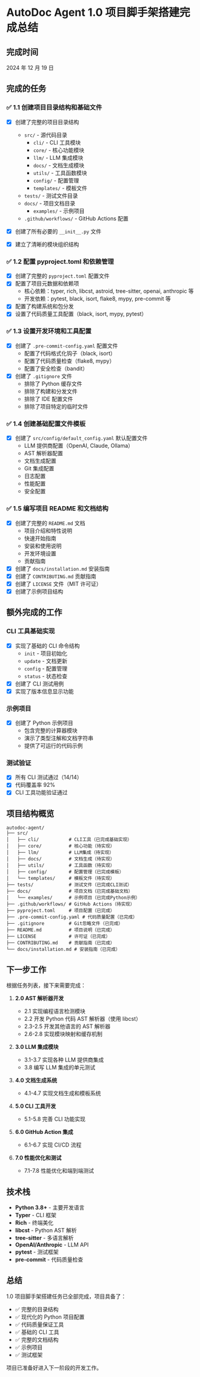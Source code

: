 # AutoDoc Agent 1.0 项目脚手架搭建完成总结

## 完成时间

2024 年 12 月 19 日

## 完成的任务

### ✅ 1.1 创建项目目录结构和基础文件

- [x] 创建了完整的项目目录结构

  - `src/` - 源代码目录
    - `cli/` - CLI 工具模块
    - `core/` - 核心功能模块
    - `llm/` - LLM 集成模块
    - `docs/` - 文档生成模块
    - `utils/` - 工具函数模块
    - `config/` - 配置管理
    - `templates/` - 模板文件
  - `tests/` - 测试文件目录
  - `docs/` - 项目文档目录
    - `examples/` - 示例项目
  - `.github/workflows/` - GitHub Actions 配置

- [x] 创建了所有必要的 `__init__.py` 文件
- [x] 建立了清晰的模块组织结构

### ✅ 1.2 配置 pyproject.toml 和依赖管理

- [x] 创建了完整的 `pyproject.toml` 配置文件
- [x] 配置了项目元数据和依赖项
  - 核心依赖：typer, rich, libcst, astroid, tree-sitter, openai, anthropic 等
  - 开发依赖：pytest, black, isort, flake8, mypy, pre-commit 等
- [x] 配置了构建系统和包分发
- [x] 设置了代码质量工具配置（black, isort, mypy, pytest）

### ✅ 1.3 设置开发环境和工具配置

- [x] 创建了 `.pre-commit-config.yaml` 配置文件
  - 配置了代码格式化钩子（black, isort）
  - 配置了代码质量检查（flake8, mypy）
  - 配置了安全检查（bandit）
- [x] 创建了 `.gitignore` 文件
  - 排除了 Python 缓存文件
  - 排除了构建和分发文件
  - 排除了 IDE 配置文件
  - 排除了项目特定的临时文件

### ✅ 1.4 创建基础配置文件模板

- [x] 创建了 `src/config/default_config.yaml` 默认配置文件
  - LLM 提供商配置（OpenAI, Claude, Ollama）
  - AST 解析器配置
  - 文档生成配置
  - Git 集成配置
  - 日志配置
  - 性能配置
  - 安全配置

### ✅ 1.5 编写项目 README 和文档结构

- [x] 创建了完整的 `README.md` 文档
  - 项目介绍和特性说明
  - 快速开始指南
  - 安装和使用说明
  - 开发环境设置
  - 贡献指南
- [x] 创建了 `docs/installation.md` 安装指南
- [x] 创建了 `CONTRIBUTING.md` 贡献指南
- [x] 创建了 `LICENSE` 文件（MIT 许可证）
- [x] 创建了示例项目结构

## 额外完成的工作

### CLI 工具基础实现

- [x] 实现了基础的 CLI 命令结构
  - `init` - 项目初始化
  - `update` - 文档更新
  - `config` - 配置管理
  - `status` - 状态检查
- [x] 创建了 CLI 测试用例
- [x] 实现了版本信息显示功能

### 示例项目

- [x] 创建了 Python 示例项目
  - 包含完整的计算器模块
  - 演示了类型注解和文档字符串
  - 提供了可运行的代码示例

### 测试验证

- [x] 所有 CLI 测试通过（14/14）
- [x] 代码覆盖率 92%
- [x] CLI 工具功能验证通过

## 项目结构概览

```
autodoc-agent/
├── src/
│   ├── cli/           # CLI工具（已完成基础实现）
│   ├── core/          # 核心功能（待实现）
│   ├── llm/           # LLM集成（待实现）
│   ├── docs/          # 文档生成（待实现）
│   ├── utils/         # 工具函数（待实现）
│   ├── config/        # 配置管理（已完成模板）
│   └── templates/     # 模板文件（待实现）
├── tests/             # 测试文件（已完成CLI测试）
├── docs/              # 项目文档（已完成基础文档）
│   └── examples/      # 示例项目（已完成Python示例）
├── .github/workflows/ # GitHub Actions（待实现）
├── pyproject.toml     # 项目配置（已完成）
├── .pre-commit-config.yaml # 代码质量配置（已完成）
├── .gitignore         # Git忽略文件（已完成）
├── README.md          # 项目说明（已完成）
├── LICENSE            # 许可证（已完成）
├── CONTRIBUTING.md    # 贡献指南（已完成）
└── docs/installation.md # 安装指南（已完成）
```

## 下一步工作

根据任务列表，接下来需要完成：

1. **2.0 AST 解析器开发**

   - 2.1 实现编程语言检测模块
   - 2.2 开发 Python 代码 AST 解析器（使用 libcst）
   - 2.3-2.5 开发其他语言的 AST 解析器
   - 2.6-2.8 实现模块映射和缓存机制

2. **3.0 LLM 集成模块**

   - 3.1-3.7 实现各种 LLM 提供商集成
   - 3.8 编写 LLM 集成的单元测试

3. **4.0 文档生成系统**

   - 4.1-4.7 实现文档生成和模板系统

4. **5.0 CLI 工具开发**

   - 5.1-5.8 完善 CLI 功能实现

5. **6.0 GitHub Action 集成**

   - 6.1-6.7 实现 CI/CD 流程

6. **7.0 性能优化和测试**
   - 7.1-7.8 性能优化和端到端测试

## 技术栈

- **Python 3.8+** - 主要开发语言
- **Typer** - CLI 框架
- **Rich** - 终端美化
- **libcst** - Python AST 解析
- **tree-sitter** - 多语言解析
- **OpenAI/Anthropic** - LLM API
- **pytest** - 测试框架
- **pre-commit** - 代码质量检查

## 总结

1.0 项目脚手架搭建任务已全部完成，项目具备了：

- ✅ 完整的目录结构
- ✅ 现代化的 Python 项目配置
- ✅ 代码质量保证工具
- ✅ 基础的 CLI 工具
- ✅ 完整的文档结构
- ✅ 示例项目
- ✅ 测试框架

项目已准备好进入下一阶段的开发工作。
